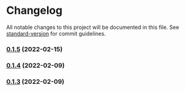 # Changelog

All notable changes to this project will be documented in this file. See [standard-version](https://github.com/conventional-changelog/standard-version) for commit guidelines.

### [0.1.5](https://github.com/cdmoro/bootstrap-vue-3/compare/v0.1.4...v0.1.5) (2022-02-15)

### [0.1.4](https://github.com/cdmoro/bootstrap-vue-3/compare/v0.1.3...v0.1.4) (2022-02-09)

### [0.1.3](https://github.com/cdmoro/bootstrap-vue-3/compare/v0.1.2...v0.1.3) (2022-02-09)
